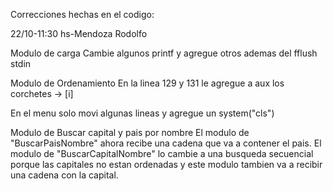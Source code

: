 Correcciones hechas en el codigo: 

22/10-11:30 hs-Mendoza Rodolfo

Modulo de carga 
Cambie algunos printf y agregue otros ademas del fflush stdin 

Modulo de Ordenamiento
En la linea 129 y 131 le agregue a aux los corchetes -> [i]

En el menu solo movi algunas lineas y agregue un system("cls")

Modulo de Buscar capital y pais por nombre
El modulo de "BuscarPaisNombre" ahora recibe una cadena que va a contener el pais. El modulo de "BuscarCapitalNombre" lo cambie a una busqueda secuencial porque las
capitales no estan ordenadas y este modulo tambien va a recibir una cadena con la capital.
